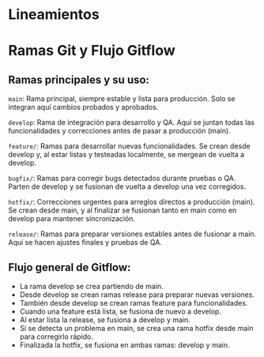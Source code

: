 # Lineamientos
# Ramas Git y Flujo Gitflow
## Ramas principales y su uso:

`main`:
 Rama principal, siempre estable y lista para producción. Solo se integran aquí cambios probados y aprobados.
 
`develop`:
 Rama de integración para desarrollo y QA. Aquí se juntan todas las funcionalidades y correcciones antes de pasar a producción (main).
 
`feature/`:
 Ramas para desarrollar nuevas funcionalidades. Se crean desde develop y, al estar listas y testeadas localmente, se mergean de vuelta a develop.
 
`bugfix/`:
 Ramas para corregir bugs detectados durante pruebas o QA. Parten de develop y se fusionan de vuelta a develop una vez corregidos.
 
`hotfix/`:
 Correcciones urgentes para arreglos directos a producción (main). Se crean desde main, y al finalizar se fusionan tanto en main como en develop para mantener sincronización.
 
`release/`:
 Ramas para preparar versiones estables antes de fusionar a main. Aquí se hacen ajustes finales y pruebas de QA.

## Flujo general de Gitflow:

- La rama develop se crea partiendo de main.
- Desde develop se crean ramas release para preparar nuevas versiones.
- También desde develop se crean ramas feature para funcionalidades.
- Cuando una feature está lista, se fusiona de nuevo a develop.
- Al estar lista la release, se fusiona a develop y main.
- Si se detecta un problema en main, se crea una rama hotfix desde main para corregirlo rápido.
- Finalizada la hotfix, se fusiona en ambas ramas: develop y main.
